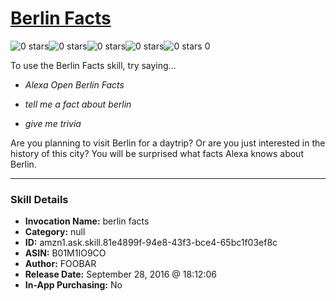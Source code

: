 # [Berlin Facts](http://alexa.amazon.com/#skills/amzn1.ask.skill.81e4899f-94e8-43f3-bce4-65bc1f03ef8c)
![0 stars](../../images/ic_star_border_black_18dp_1x.png)![0 stars](../../images/ic_star_border_black_18dp_1x.png)![0 stars](../../images/ic_star_border_black_18dp_1x.png)![0 stars](../../images/ic_star_border_black_18dp_1x.png)![0 stars](../../images/ic_star_border_black_18dp_1x.png) 0

To use the Berlin Facts skill, try saying...

* *Alexa Open Berlin Facts*

* *tell me a fact about berlin*

* *give me trivia*

Are you planning to visit Berlin for a daytrip? Or are you just interested in the history of this city? You will be surprised what facts Alexa knows about Berlin.

***

### Skill Details

* **Invocation Name:** berlin facts
* **Category:** null
* **ID:** amzn1.ask.skill.81e4899f-94e8-43f3-bce4-65bc1f03ef8c
* **ASIN:** B01M1IO9CO
* **Author:** FOOBAR
* **Release Date:** September 28, 2016 @ 18:12:06
* **In-App Purchasing:** No
